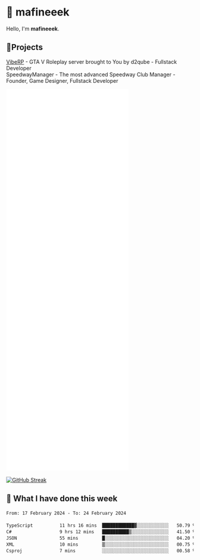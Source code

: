 # 👋 mafineeek
Hello, I'm **mafineeek**.

## 📝Projects

[VibeRP](https://v-rp.pl) - GTA V Roleplay server brought to You by d2qube - Fullstack Developer<br/>
SpeedwayManager - The most advanced Speedway Club Manager - Founder, Game Designer, Fullstack Developer


![](./github-metrics.svg)

[![GitHub Streak](https://streak-stats.demolab.com/?user=mafineeek)](https://git.io/streak-stats)

## 📰 What I have done this week
<!--START_SECTION:waka-->

```txt
From: 17 February 2024 - To: 24 February 2024

TypeScript          11 hrs 16 mins  ████████████▓░░░░░░░░░░░░   50.79 %
C#                  9 hrs 12 mins   ██████████▒░░░░░░░░░░░░░░   41.50 %
JSON                55 mins         █░░░░░░░░░░░░░░░░░░░░░░░░   04.20 %
XML                 10 mins         ▒░░░░░░░░░░░░░░░░░░░░░░░░   00.75 %
Csproj              7 mins          ░░░░░░░░░░░░░░░░░░░░░░░░░   00.58 %
```

<!--END_SECTION:waka-->
